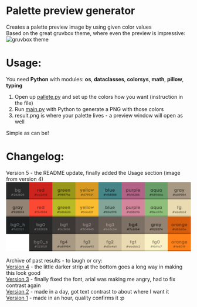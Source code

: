 # Palette preview generator

Creates a palette preview image by using given color values  
Based on the great gruvbox theme, where even the preview is impressive:![gruvbox theme](https://camo.githubusercontent.com/410b3ab80570bcd5b470a08d84f93caa5b4962ccd994ebceeb3d1f78364c2120/687474703a2f2f692e696d6775722e636f6d2f776136363678672e706e67)

# Usage:
You need **Python** with modules: **os**, **dataclasses**, **colorsys**, **math**, **pillow**, **typing**  
1. Open up [pallete.py](palette.py) and set up the colors how you want (instruction in the file)  
2. Run [main.py](main.py) with Python to generate a PNG with those colors
3. result.png is where your palette lives - a preview window will open as well

Simple as can be!

# Changelog:
Version 5 - the README update, finally added the Usage section (image from version 4)
![Current version](result.png)

Archive of past results - to laugh or cry:  
[Version 4](version4.png) - the little darker strip at the bottom goes a long way in making this look good  
[Version 3](version3.png) - finally fixed the font, arial was making me angry, had to fix contrast again  
[Version 2](version2.png) - made in a day, got text contrast to about where I want it  
[Version 1](version1.png) - made in an hour, quality confirms it :p